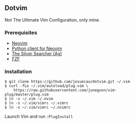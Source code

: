 ## Dotvim

Not The Ultimate Vim Configuration, only mine.

### Prerequisites

* [Neovim](https://github.com/neovim/neovim/wiki/Installing-Neovim)
* [Python client for Neovim](https://github.com/neovim/python-client)
* [The Silver Searcher (Ag)](http://geoff.greer.fm/ag/)
* [FZF](https://github.com/junegunn/fzf)

### Installation

    $ git clone https://github.com/josuecau/dotvim.git ~/.vim
    $ curl -fLo ~/.vim/autoload/plug.vim \
        https://raw.githubusercontent.com/junegunn/vim-plug/master/plug.vim
    $ ln -s ~/.vim ~/.nvim
    $ ln -s ~/.vim/vimrc ~/.vimrc
    $ ln -s ~/.vim/vimrc ~/.nvimrc

Launch Vim and run `:PlugInstall`
